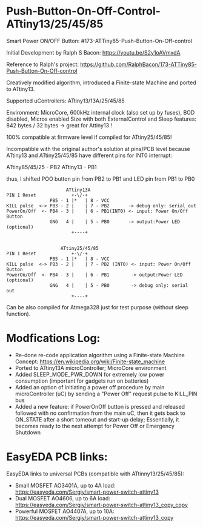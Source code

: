 # Push-Button-On-Off-Control-ATtiny13/25/45/85
Smart Power ON/OFF Button: #173-ATTiny85-Push-Button-On-Off-control

Initial Development by Ralph S Bacon: https://youtu.be/S2y1oAVmxdA 

Reference to Ralph's project: https://github.com/RalphBacon/173-ATTiny85-Push-Button-On-Off-control

Creatively modified algorithm, introduced a Finite-state Machine and ported to ATtiny13.

Supported uControllers: ATtiny13/13A/25/45/85

Environment: MicroCore, 600kHz internal clock (also set up by fuses), BOD disabled, Micros enabled 
Size with both ExternalControl and Sleep features: 842 bytes / 32 bytes -> great for Attiny13 ! 
 
100% compatible at firmware level if compiled for ATtiny25/45/85!

Incompatible with the original author's solution at pins/PCB level because ATtiny13 and ATtiny25/45/85
have different pins for INT0 interrupt:

   ATtiny85/45/25 - PB2
   ATtiny13       - PB1

thus, I shifted POO button pin from PB2 to PB1 and 
                       LED pin from PB1 to PB0

                          ATtiny13A
	PIN 1 Reset             +-\/-+
	                PB5 - 1 |*   | 8 - VCC
	KILL pulse  <-> PB3 - 2 |    | 7 - PB2       -> debug only: serial out
	PowerOn/Off  <- PB4 - 3 |    | 6 - PB1(INT0) <- input: Power On/Off Button
	                GNG   4 |    | 5 - PB0       -> output:Power LED (optional)
	                        +----+


                        ATtiny25/45/85 
	PIN 1 Reset             +-\/-+
	                PB5 - 1 |*   | 8 - VCC
	KILL pulse  <-> PB3 - 2 |    | 7 - PB2 (INT0) <- input: Power On/Off Button  
	PowerOn/Off  <- PB4 - 3 |    | 6 - PB1        -> output:Power LED (optional)
	                GNG   4 |    | 5 - PB0        -> debug only: serial out
	                        +----+


Can be also compiled for Atmega328 just for test purpose (without sleep function).

# Modfications Log: 
 - Re-done re-code application algorithm using a Finite-state Machine Concept: https://en.wikipedia.org/wiki/Finite-state_machine
 - Ported to ATtiny13A microController; MicroCore environment
 - Added SLEEP_MODE_PWR_DOWN for extremely low power consumption (important for gadgets run on batteries) 
 - Added an option of initiating a power off procedure by main microController (uC) by 
   sending a "Power Off" request pulse to KILL_PIN bus 
 - Added a new feature: if PowerOnOff button is pressed and released followed with no confirmation from the main uC, 
   then it gets back to ON_STATE after a short tomeout and start-up delay; 
   Essentially, it becomes ready to the next attempt for Power Off or Emergency Shutdown 

# EasyEDA PCB links:
EasyEDA links to universal PCBs (compatible with ATtinny13/25/45/85):
 - Small MOSFET AO3401A, up to 4A load: https://easyeda.com/Sergiy/smart-power-switch-attiny13
 - Dual  MOSFET AO4606,  up to 6A load: https://easyeda.com/Sergiy/smart-power-switch-attiny13_copy_copy
 - Powerful MOSFET AO4407A,  up to 10A: https://easyeda.com/Sergiy/smart-power-switch-attiny13_copy